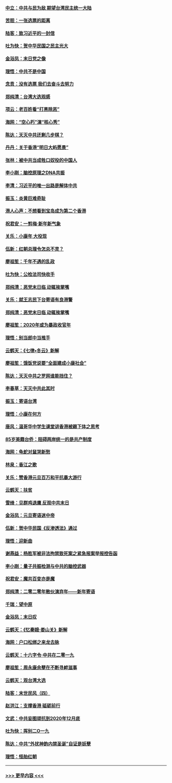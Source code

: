 #### [中立：中共与民为敌 期望台湾民主统一大陆](../pages/nsc993/n11790392.md?t=01140133) 
#### [苦胆：一张选票的距离](../pages/nsc993/n11788914.md?t=01140133) 
#### [陆客：致习近平的一封信](../pages/nsc993/n11788867.md?t=01140133) 
#### [吐为快：贺中华民国之民主光大](../pages/nsc993/n11788618.md?t=01140133) 
#### [金浴凤：末日党之像](../pages/nsc993/n11787475.md?t=01140133) 
#### [理悟：中共不是中国](../pages/nsc993/n11787463.md?t=01140133) 
#### [念贲：没有选票  我们去奋斗去努力](../pages/nsc993/n11787398.md?t=01140133) 
#### [郑纯清：台湾大选观感](../pages/nsc993/n11786210.md?t=01140133) 
#### [项云：老百姓看“打黑除恶”](../pages/nsc993/n11785398.md?t=01140133) 
#### [海网：“空心朽”演“核心秀”](../pages/nsc993/n11783874.md?t=01140133) 
#### [陈达：天灭中共还剩几步棋？](../pages/nsc993/n11783719.md?t=01140133) 
#### [丹丹：关于香港“明日大屿愿景”](../pages/nsc993/n11783273.md?t=01140133) 
#### [张林：被中共当成牲口奴役的中国人](../pages/nsc993/n11782397.md?t=01140133) 
#### [李小刚：脑控原理之DNA共振](../pages/nsc993/n11780962.md?t=01140133) 
#### [李清：习近平的唯一出路是解体中共](../pages/nsc993/n11780866.md?t=01140133) 
#### [振玉：炎黄巨难奇耻](../pages/nsc993/n11779632.md?t=01140133) 
#### [港人心声：不想看到宝岛成为第二个香港](../pages/nsc993/n11778817.md?t=01140133) 
#### [祝君安：一剪梅‧新年新气象](../pages/nsc993/n11776340.md?t=01140133) 
#### [关乐：小康年 大役现](../pages/nsc993/n11774213.md?t=01140133) 
#### [伍新：红朝总理令怎总不灵？](../pages/nsc993/n11770813.md?t=01140133) 
#### [廖祖笙：千年不遇的乱政](../pages/nsc993/n11770373.md?t=01140133) 
#### [吐为快：公检法司快收手](../pages/nsc993/n11770359.md?t=01140133) 
#### [郑纯清：恶党末日临 动辄挨掌嘴](../pages/nsc993/n11769912.md?t=01140133) 
#### [关乐：就王志民下台寄语有良港警](../pages/nsc993/n11769903.md?t=01140133) 
#### [郑纯清：恶党末日临 动辄挨掌嘴](../pages/nsc993/n11769356.md?t=01140133) 
#### [廖祖笙：2020年或为暴政收官年](../pages/nsc993/n11768216.md?t=01140133) 
#### [理悟：别当郎中当推手](../pages/nsc993/n11768243.md?t=01140133) 
#### [云鹤天：《七律▪冬云》新解](../pages/nsc993/n11768204.md?t=01140133) 
#### [廖祖笙：饿饭党说要“全面建成小康社会”](../pages/nsc993/n11767482.md?t=01140133) 
#### [陈达：天灭中共之罗网谁能挡住？](../pages/nsc993/n11767465.md?t=01140133) 
#### [李春草：天灭中共此其时](../pages/nsc993/n11767452.md?t=01140133) 
#### [振玉：寄语台湾](../pages/nsc993/n11767432.md?t=01140133) 
#### [理悟：小康在何方](../pages/nsc993/n11767394.md?t=01140133) 
#### [唐风：温哥华中学生课堂讲香港被踢下体之思考](../pages/nsc993/n11766848.md?t=01140133) 
#### [85岁美籍台侨：阻碍两岸统一的是共产制度](../pages/nsc993/n11765043.md?t=01140133) 
#### [海网：龟蛇对鼠哭新愁](../pages/nsc993/n11764895.md?t=01140133) 
#### [林泉：香江之歌](../pages/nsc993/n11764415.md?t=01140133) 
#### [关乐：赞香港元旦百万和平抗暴大游行](../pages/nsc993/n11764382.md?t=01140133) 
#### [云鹤天：扶贫](../pages/nsc993/n11764245.md?t=01140133) 
#### [雪绮：见群鸡退鹰  反观中共末日](../pages/nsc993/n11762112.md?t=01140133) 
#### [金浴凤：元旦寄语迷中帝](../pages/nsc993/n11761788.md?t=01140133) 
#### [伍新：贺中华民国《反渗透法》通过](../pages/nsc993/n11761994.md?t=01140133) 
#### [理悟：迎新曲](../pages/nsc993/n11761152.md?t=01140133) 
#### [谢燕益：杨胜军被非法拘禁致死案之紧急报案举报控告函](../pages/nsc993/n11756134.md?t=01140133) 
#### [李小刚：量子共振检测与中共的脑控武器](../pages/nsc993/n11754518.md?t=01140133) 
#### [祝君安：魔共百变亦是魔](../pages/nsc993/n11754469.md?t=01140133) 
#### [郑纯清：二零二零年散伙演弃年——新年寄语](../pages/nsc993/n11754195.md?t=01140133) 
#### [千瑞：望中原](../pages/nsc993/n11754159.md?t=01140133) 
#### [金浴凤：末日叹](../pages/nsc993/n11752359.md?t=01140133) 
#### [云鹤天：《忆秦娥‧娄山关》新解](../pages/nsc993/n11752348.md?t=01140133) 
#### [海网：户口松绑之来龙去脉](../pages/nsc993/n11752328.md?t=01140133) 
#### [云鹤天：十六字令‧中共在二零一九](../pages/nsc993/n11752305.md?t=01140133) 
#### [廖祖笙：周永康余孽在不断寻衅滋事](../pages/nsc993/n11751013.md?t=01140133) 
#### [云鹤天：观台湾大选](../pages/nsc993/n11751007.md?t=01140133) 
#### [陆客：末世民风（四）](../pages/nsc993/n11749203.md?t=01140133) 
#### [赵洪江：支撑香港 砥砺前行](../pages/nsc993/n11748482.md?t=01140133) 
#### [文武：中共妄图顽抗到2020年12月底](../pages/nsc993/n11748446.md?t=01140133) 
#### [吐为快：挥别二O一九](../pages/nsc993/n11748411.md?t=01140133) 
#### [陈达：中共“外扰神韵内禁圣诞”自证是妖孽](../pages/nsc993/n11748226.md?t=01140133) 
#### [理悟：怪胎红朝](../pages/nsc993/n11748206.md?t=01140133) 

----
#### [ >>> 更早内容 <<< ](../indexes/nsc993-earlier.md)
